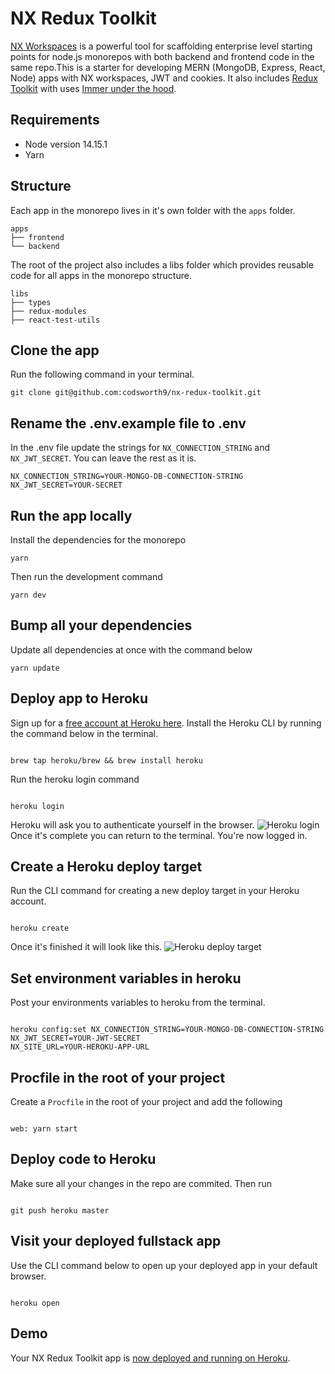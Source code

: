 # NX Redux Toolkit

[NX Workspaces](https://nx.dev/) is a powerful tool for scaffolding enterprise level starting points for node.js monorepos with both backend and frontend code in the same repo.This is a starter for developing MERN (MongoDB, Express, React, Node) apps with NX workspaces, JWT and cookies. It also includes [Redux Toolkit](https://redux-toolkit.js.org/) with uses [Immer under the hood](https://redux-toolkit.js.org/usage/immer-reducers).

## Requirements

* Node version 14.15.1
* Yarn

## Structure

Each app in the monorepo lives in it's own folder with the `apps` folder.

```
apps
├── frontend
└── backend

```

The root of the project also includes a libs folder which provides reusable code for all apps in the monorepo structure.

```
libs
├── types
├── redux-modules
├── react-test-utils
```

## Clone the app

Run the following command in your terminal.

```
git clone git@github.com:codsworth9/nx-redux-toolkit.git
```

## Rename the .env.example file to .env

In the .env file update the strings for `NX_CONNECTION_STRING` and `NX_JWT_SECRET`. You can leave the rest as it is.

```
NX_CONNECTION_STRING=YOUR-MONGO-DB-CONNECTION-STRING
NX_JWT_SECRET=YOUR-SECRET
```

## Run the app locally

Install the dependencies for the monorepo

```
yarn
```

Then run the development command

```
yarn dev
```

## Bump all your dependencies

Update all dependencies at once with the command below

```
yarn update
```

## Deploy app to Heroku

Sign up for a [free account at Heroku here](https://signup.heroku.com/). Install the Heroku CLI by running the command below in the terminal.

```

brew tap heroku/brew && brew install heroku

```

Run the heroku login command

```

heroku login

```

Heroku will ask you to authenticate yourself in the browser.
![Heroku login](https://dev-to-uploads.s3.amazonaws.com/uploads/articles/omasa83uvze5yvnzrapk.png)
Once it's complete you can return to the terminal. You're now logged in.

## Create a Heroku deploy target

Run the CLI command for creating a new deploy target in your Heroku account.

```

heroku create

```

Once it's finished it will look like this.
![Heroku deploy target](https://dev-to-uploads.s3.amazonaws.com/uploads/articles/i1ruo0w4v2j2r59z8x35.png)

## Set environment variables in heroku

Post your environments variables to heroku from the terminal.

```

heroku config:set NX_CONNECTION_STRING=YOUR-MONGO-DB-CONNECTION-STRING
NX_JWT_SECRET=YOUR-JWT-SECRET
NX_SITE_URL=YOUR-HEROKU-APP-URL

```

## Procfile in the root of your project

Create a <code>Procfile</code> in the root of your project and add the following

```

web: yarn start

```

## Deploy code to Heroku

Make sure all your changes in the repo are commited. Then run

```

git push heroku master

```

## Visit your deployed fullstack app

Use the CLI command below to open up your deployed app in your default browser.

```

heroku open

```

## Demo

Your NX Redux Toolkit app is [now deployed and running on Heroku](https://lower-pylon-88066.herokuapp.com).
